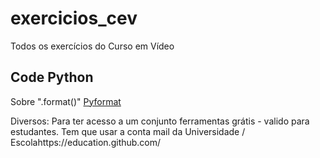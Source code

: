 # exercicios_cev

Todos os exercícios do Curso em Vídeo

## Code Python

Sobre ".format()" [Pyformat](https://pyformat.info/)


Diversos:
Para ter acesso a um conjunto ferramentas grátis - valido para estudantes.
Tem que usar a conta mail da Universidade / Escolahttps://education.github.com/

